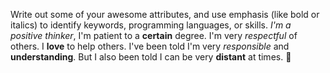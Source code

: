 Write out some of your awesome attributes, and use emphasis (like bold or italics) to identify keywords, programming languages, or skills. 
_I'm a positive thinker_, I'm patient to a **certain** degree. I'm very _respectful_ of others. I **love** to help others. I've been told I'm very _responsible_ and **understanding**.  But I also been told I can be very **distant** at times. 🤭
